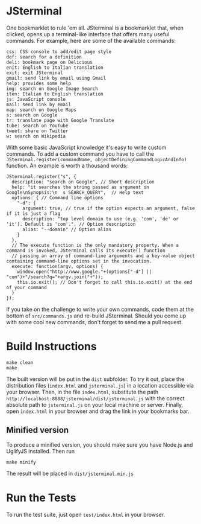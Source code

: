 JSterminal
==========

One bookmarklet to rule 'em all. JSterminal is a bookmarklet that, when clicked, opens up a terminal-like interface that offers many useful commands. For example, here are some of the available commands:

    css: CSS console to add/edit page style
    def: search for a definition
    deli: bookmark page on Delicious
    enit: English to Italian translation
    exit: exit JSterminal
    gmail: send link by email using Gmail
    help: provides some help
    img: search on Google Image Search
    iten: Italian to English translation
    js: JavaScript console
    mail: send link by email
    map: search on Google Maps
    s: search on Google
    tr: translate page with Google Translate
    tube: search on YouTube
    tweet: share on Twitter
    w: search on Wikipedia

With some basic JavaScript knowledge it's easy to write custom commands. To add a custom command you have to call the `JSterminal.register(commandName, objectDefiningCommandLogicAndInfo)` function. An example is worth a thousand words:

    JSterminal.register("s", {
      description: "search on Google", // Short description
      help: "it searches the string passed as argument on Google\nSynopsis:\n  s SEARCH_QUERY",  // Help text
      options: { // Command line options
        "-d": {
          argument: true, // true if the option expects an argument, false if it is just a flag
          description: "top level domain to use (e.g. 'com', 'de' or 'it'). Default is 'com'.", // Option description
          alias: "--domain" // Option alias
        }
      },
      // The execute function is the only mandatory property. When a command is invoked, JSterminal calls its execute() function
      // passing an array of command-line arguments and a key-value object containing command-line options set in the invocation.
      execute: function(argv, options) {
        window.open("http://www.google."+(options["-d"] || "com")+"/search?q="+argv.join("+"));
        this.io.exit(); // Don't forget to call this.io.exit() at the end of your command
      }
    });

If you take on the challenge to write your own commands, code them at the bottom of `src/commands.js` and re-build JSterminal. Should you come up with some cool new commands, don't forget to send me a pull request.


Build Instructions
==================

    make clean
    make

The built version will be put in the `dist` subfolder.
To try it out, place the distribution files (`index.html` and `jsterminal.js`) in a location accessible via your browser. Then, in the file `index.html`, substitute the path `http://localhost:8888/jsterminal/dist/jsterminal.js` with the correct absolute path to `jsterminal.js` on your local machine or server. Finally, open `index.html` in your browser and drag the link in your bookmarks bar.


Minified version
----------------

To produce a minified version, you should make sure you have Node.js and UglifyJS installed. Then run

    make minify

The result will be placed in `dist/jsterminal.min.js`


Run the Tests
=============

To run the test suite, just open `test/index.html` in your browser.
